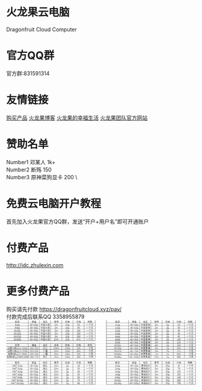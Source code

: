 # 火龙果云电脑 
Dragonfruit Cloud Computer
# 官方QQ群
官方群:831591314
# 友情链接
[购买产品](http://idc.zhulexin.com)
[火龙果博客](https://blog.dragonfruitcloud.xyz)
[火龙果的幸福生活](https://dragonfruitcloud.xyz)
[火龙果团队官方网站](https://jyh666.fun)
# 赞助名单
Number1 邓某人 1k+ \
Number2 断殇 150 \
Number3 原神菜狗显卡 200 \
# 免费云电脑开户教程
首先加入火龙果官方QQ群，发送“开户+用户名”即可开通账户
# 付费产品
http://idc.zhulexin.com
# 更多付费产品
购买请先付款 https://dragonfruitcloud.xyz/pay/ \
付款完成后联系QQ 3358955879
![avatar](abc.PNG)
